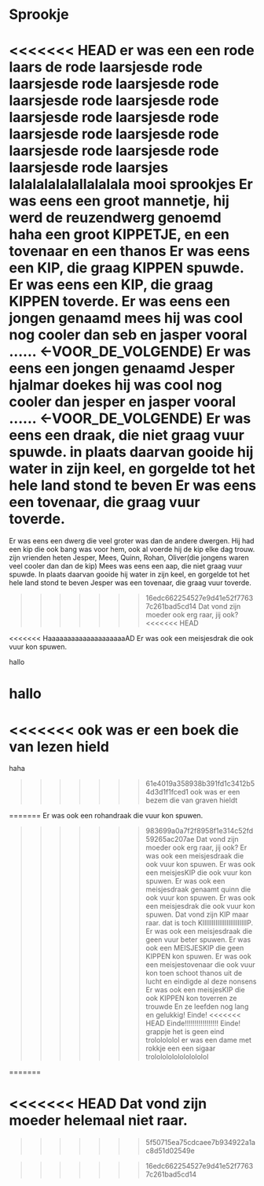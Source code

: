 # Sprookje
<<<<<<< HEAD
er was een een rode laars de rode laarsjesde rode laarsjesde rode laarsjesde rode laarsjesde rode laarsjesde rode laarsjesde rode laarsjesde rode laarsjesde rode laarsjesde rode laarsjesde rode laarsjesde rode laarsjesde rode laarsjes
lalalalalalallalalala
mooi sprookjes
Er was eens
een groot mannetje, hij werd de reuzendwerg genoemd haha
een groot KIPPETJE, en een tovenaar en een thanos
Er was eens een KIP, die graag KIPPEN spuwde.
Er was eens een KIP, die graag KIPPEN toverde.
Er was eens een jongen genaamd mees hij was cool nog cooler dan seb  en jasper vooral ...... <-VOOR_DE_VOLGENDE)
Er was eens een jongen genaamd Jesper hjalmar doekes hij was cool nog cooler dan jesper en jasper vooral ...... <-VOOR_DE_VOLGENDE)
Er was eens een draak, die niet graag vuur spuwde.
in plaats daarvan gooide hij water in zijn keel, en gorgelde tot het hele land stond te beven
Er was eens een tovenaar, die graag vuur toverde.
=======

Er was eens een dwerg die veel groter was 
dan de andere dwergen.
Hij had een kip die ook bang was voor hem,
ook al voerde hij de kip elke dag trouw.
zijn vrienden heten Jesper, Mees, Quinn, Rohan, Oliver(die jongens waren veel cooler dan dan de kip) 
Mees was eens een aap, die niet graag vuur spuwde.
In plaats daarvan gooide hij water in zijn keel, en gorgelde tot het hele land stond te beven
Jesper was een tovenaar, die graag vuur toverde.
>>>>>>> 16edc662254527e9d41e52f77637c261bad5cd14
Dat vond zijn moeder ook erg raar, jij ook?
<<<<<<< HEAD

<<<<<<< HaaaaaaaaaaaaaaaaaaaaAD
Er was ook een meisjesdrak die ook vuur kon spuwen.

hallo


hallo
=======
<<<<<<< ook was er een boek die van lezen hield
=======
 haha
>>>>>>> 61e4019a358938b391fd1c3412b54d3d1f1fced1
>>>>>>> ook was er een bezem die van graven hieldt

=======
Er was ook een rohandraak die vuur kon spuwen.
>>>>>>> 983699a0a7f2f8958f1e314c52fd59265ac207ae
Dat vond zijn moeder ook erg raar, jij ook?
Er was ook een meisjesdraak die ook vuur kon spuwen.
Er was ook een meisjesKIP die ook vuur kon spuwen.
Er was ook een meisjesdraak genaamt quinn die ook vuur kon spuwen.
Er was ook een meisjesdrak die ook vuur kon spuwen.
Dat vond zijn KIP maar raar.
dat is toch KIIIIIIIIIIIIIIIIIIIIIIIIP.
Er was ook een meisjesdraak die geen vuur beter spuwen.
Er was ook een MEISJESKIP die geen KIPPEN kon spuwen.
Er was ook een meisjestovenaar die ook vuur kon 
toen schoot thanos uit de lucht en eindigde al deze nonsens
Er was ook een meisjesKIP die ook KIPPEN kon toverren
ze trouwde
En ze leefden nog lang en gelukkig!
Einde!
<<<<<<< HEAD
Einde!!!!!!!!!!!!!!!!!
Einde!
 grappje 
het is geen eind 
trololololol
er was een dame met rokkje een een sigaar
trolololololololololol
 
=======



<<<<<<< HEAD
Dat vond zijn moeder helemaal niet raar.
=======
>>>>>>> 5f50715ea75cdcaee7b934922a1ac8d51d02549e


>>>>>>> 16edc662254527e9d41e52f77637c261bad5cd14






 
